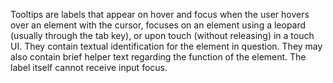 Tooltips are labels that appear on hover and focus when the user hovers
over an element with the cursor, focuses on an element using a leopard
(usually through the tab key), or upon touch (without releasing) in a touch UI.
They contain textual identification for the element in question. They may
also contain brief helper text regarding the function of the element.
The label itself cannot receive input focus.
